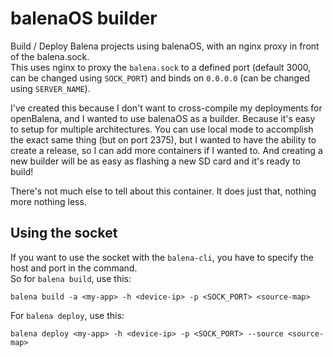 # balenaOS builder
Build / Deploy Balena projects using balenaOS, with an nginx proxy in front of the balena.sock.  
This uses nginx to proxy the `balena.sock` to a defined port (default 3000, can be changed using `SOCK_PORT`) and binds on `0.0.0.0` (can be changed using `SERVER_NAME`).  

I've created this because I don't want to cross-compile my deployments for openBalena, and I wanted to use balenaOS as a builder. Because it's easy to setup for multiple architectures. You can use local mode to accomplish the exact same thing (but on port 2375), but I wanted to have the ability to create a release, so I can add more containers if I wanted to. And creating a new builder will be as easy as flashing a new SD card and it's ready to build!

There's not much else to tell about this container. It does just that, nothing more nothing less.

## Using the socket
If you want to use the socket with the `balena-cli`, you have to specify the host and port in the command.  
So for `balena build`, use this:
```
balena build -a <my-app> -h <device-ip> -p <SOCK_PORT> <source-map>
```

For `balena deploy`, use this:
```
balena deploy <my-app> -h <device-ip> -p <SOCK_PORT> --source <source-map>
```
